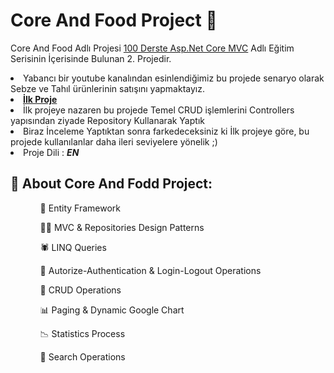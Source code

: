 # Core And Food Project 🍕

Core And Food Adlı Projesi <a href="https://www.youtube.com/playlist?list=PLKnjBHu2xXNOld1njNVQ5fk0e12oqiWc8">100 Derste Asp.Net Core MVC</a> Adlı Eğitim Serisinin
İçerisinde Bulunan 2. Projedir. 
<li>Yabancı bir youtube kanalından esinlendiğimiz bu projede senaryo olarak Sebze ve Tahıl ürünlerinin satışını yapmaktayız.</li>
<li><strong><a href="https://github.com/sam1Koca/ProjeCore">İlk Proje</a></strong></li>
<li>İlk projeye nazaren bu projede Temel CRUD işlemlerini Controllers yapısından ziyade Repository Kullanarak Yaptık</li>
<li>Biraz İnceleme Yaptıktan sonra farkedeceksiniz ki İlk projeye göre, bu projede kullanılanlar daha ileri seviyelere yönelik ;) </li>
<li>Proje Dili : <strong><i>EN</i></strong>
</li>

<article>
<h2>🧵 About Core And Fodd Project:</h2>
  <ul>
  <ol>👀 Entity Framework</ol>
  <ol>🤜🏽 MVC & Repositories Design Patterns</ol>
  <ol>🕷  LINQ Queries</ol>
  <ol>🔐 Autorize-Authentication & Login-Logout Operations</ol>
  <ol>🚀 CRUD Operations</ol>
  <ol>📊 Paging & Dynamic Google Chart</ol>
  <ol>📉 Statistics Process</ol>
  <ol>🔎 Search Operations</ol>
  </ul>
</article>
